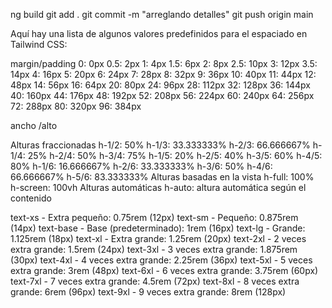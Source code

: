 ng build
git add . 
git commit -m "arreglando detalles" 
git push origin main


Aquí hay una lista de algunos valores predefinidos para el espaciado en Tailwind CSS:

margin/padding
0: 0px
0.5: 2px
1: 4px
1.5: 6px
2: 8px
2.5: 10px
3: 12px
3.5: 14px
4: 16px
5: 20px
6: 24px
7: 28px
8: 32px
9: 36px
10: 40px
11: 44px
12: 48px
14: 56px
16: 64px
20: 80px
24: 96px
28: 112px
32: 128px
36: 144px
40: 160px
44: 176px
48: 192px
52: 208px
56: 224px
60: 240px
64: 256px
72: 288px
80: 320px
96: 384px



ancho /alto

Alturas fraccionadas
h-1/2: 50%
h-1/3: 33.333333%
h-2/3: 66.666667%
h-1/4: 25%
h-2/4: 50%
h-3/4: 75%
h-1/5: 20%
h-2/5: 40%
h-3/5: 60%
h-4/5: 80%
h-1/6: 16.666667%
h-2/6: 33.333333%
h-3/6: 50%
h-4/6: 66.666667%
h-5/6: 83.333333%
Alturas basadas en la vista
h-full: 100%
h-screen: 100vh
Alturas automáticas
h-auto: altura automática según el contenido


text-xs - Extra pequeño: 0.75rem (12px)
text-sm - Pequeño: 0.875rem (14px)
text-base - Base (predeterminado): 1rem (16px)
text-lg - Grande: 1.125rem (18px)
text-xl - Extra grande: 1.25rem (20px)
text-2xl - 2 veces extra grande: 1.5rem (24px)
text-3xl - 3 veces extra grande: 1.875rem (30px)
text-4xl - 4 veces extra grande: 2.25rem (36px)
text-5xl - 5 veces extra grande: 3rem (48px)
text-6xl - 6 veces extra grande: 3.75rem (60px)
text-7xl - 7 veces extra grande: 4.5rem (72px)
text-8xl - 8 veces extra grande: 6rem (96px)
text-9xl - 9 veces extra grande: 8rem (128px)